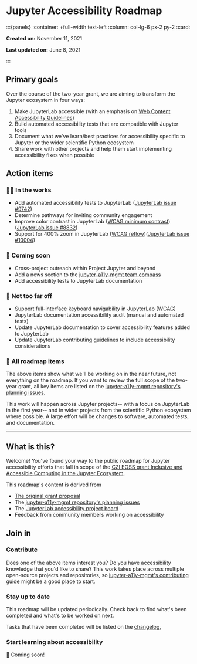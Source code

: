 # Jupyter Accessibility Roadmap

:::{panels}
:container: +full-width text-left
:column: col-lg-6 px-2 py-2
:card:

**Created on:** November 11, 2021

**Last updated on:** June 8, 2021

:::

## Primary goals

Over the course of the two-year grant, we are aiming to transform the Jupyter ecosystem in four ways:

1. Make JupyterLab accessible (with an emphasis on [Web Content Accessibility Guidelines](https://en.wikipedia.org/wiki/Web_Content_Accessibility_Guidelines))
2. Build automated accessibility tests that are compatible with Jupyter tools
3. Document what we've learn/best practices for accessibility specific to Jupyter or the wider scientific Python ecosystem
4. Share work with other projects and help them start implementing accessibility fixes when possible

## Action items

### 🏃‍♀️ In the works

- Add automated accessibility tests to JupyterLab ([JupyterLab issue #9742](https://github.com/jupyterlab/jupyterlab/issues/9742))
- Determine pathways for inviting community engagement
- Improve color contrast in JupyterLab ([WCAG minimum contrast](https://www.w3.org/TR/WCAG21/#contrast-minimum)) ([JupyterLab issue #8832](https://github.com/jupyterlab/jupyterlab/issues/8832))
- Support for 400% zoom in JupyterLab ([WCAG reflow](https://www.w3.org/TR/WCAG21/#reflow))([JupyterLab issue #10004](https://github.com/jupyterlab/jupyterlab/issues/10004))

### 🏁 Coming soon

- Cross-project outreach within Project Jupyter and beyond
- Add a news section to the [jupyter-a11y-mgmt team compass](https://quansight-labs.github.io/jupyter-a11y-mgmt/readme.html)
- Add accessibility tests to JupyterLab documentation

### 🚀 Not too far off

- Support full-interface keyboard navigability in JupyterLab ([WCAG](https://www.w3.org/TR/WCAG21/#keyboard-accessible))
- JupyterLab documentation accessibility audit (manual and automated tests)
- Update JupyterLab documentation to cover accessibility features added to JupyterLab
- Update JupyterLab contributing guidelines to include accessibility considerations

### 🎯 All roadmap items

The above items show what we'll be working on in the near future, not everything on the roadmap. If you want to review the full scope of the two-year grant, all key items are listed on the [jupyter-a11y-mgmt repository's planning issues](https://github.com/orgs/Quansight-Labs/projects/5/views/1).

This work will happen across Jupyter projects-- with a focus on JupyterLab in the first year-- and in wider projects from the scientific Python ecosystem where possible. A large effort will be changes to software, automated tests, and documentation.

---

## What is this?

Welcome! You've found your way to the public roadmap for Jupyter accessibility efforts that fall in scope of the [CZI EOSS grant Inclusive and Accessible Computing in the Jupyter Ecosystem](https://chanzuckerberg.com/eoss/proposals/inclusive-and-accessible-scientific-computing-in-the-jupyter-ecosystem/).

This roadmap's content is derived from
- [The original grant proposal](https://github.com/jupyter/accessibility/blob/master/grant-applications/Inclusive_and_Accessible_Scientific_Computing_in_Jupyter_Ecosystem_SUBMITTED_PROPOSAL.pdf)
- The [jupyter-a11y-mgmt repository's planning issues](https://github.com/orgs/Quansight-Labs/projects/5/views/1)
- The [JupyterLab accessibility project board](https://github.com/orgs/Quansight-Labs/projects/5/views/1)
- Feedback from community members working on accessibility

## Join in

### Contribute

Does one of the above items interest you? Do you have accessibility knowledge that you'd like to share? This work takes place across multiple open-source projects and repositories, so [jupyter-a11y-mgmt's contributing guide](https://github.com/Quansight-Labs/jupyter-a11y-mgmt/blob/main/CONTRIBUTING.md) might be a good place to start.

### Stay up to date

This roadmap will be updated periodically. Check back to find what's been completed and what's to be worked on next.

Tasks that have been completed will be listed on the [changelog.](done.md)

### Start learning about accessibility

🚧 Coming soon!
